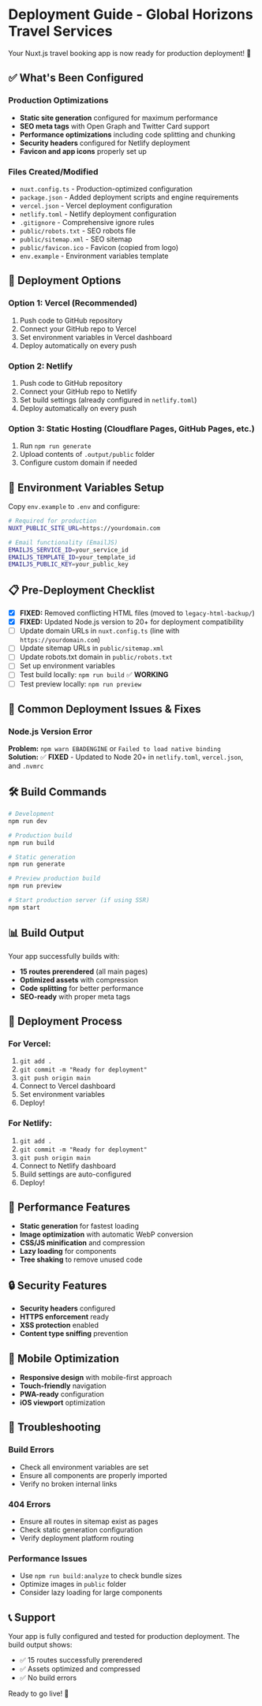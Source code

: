 # Deployment Guide - Global Horizons Travel Services

Your Nuxt.js travel booking app is now ready for production deployment! 🚀

## ✅ What's Been Configured

### Production Optimizations

- **Static site generation** configured for maximum performance
- **SEO meta tags** with Open Graph and Twitter Card support
- **Performance optimizations** including code splitting and chunking
- **Security headers** configured for Netlify deployment
- **Favicon and app icons** properly set up

### Files Created/Modified

- `nuxt.config.ts` - Production-optimized configuration
- `package.json` - Added deployment scripts and engine requirements
- `vercel.json` - Vercel deployment configuration
- `netlify.toml` - Netlify deployment configuration
- `.gitignore` - Comprehensive ignore rules
- `public/robots.txt` - SEO robots file
- `public/sitemap.xml` - SEO sitemap
- `public/favicon.ico` - Favicon (copied from logo)
- `env.example` - Environment variables template

## 🚀 Deployment Options

### Option 1: Vercel (Recommended)

1. Push code to GitHub repository
2. Connect your GitHub repo to Vercel
3. Set environment variables in Vercel dashboard
4. Deploy automatically on every push

### Option 2: Netlify

1. Push code to GitHub repository
2. Connect your GitHub repo to Netlify
3. Set build settings (already configured in `netlify.toml`)
4. Deploy automatically on every push

### Option 3: Static Hosting (Cloudflare Pages, GitHub Pages, etc.)

1. Run `npm run generate`
2. Upload contents of `.output/public` folder
3. Configure custom domain if needed

## 🔧 Environment Variables Setup

Copy `env.example` to `.env` and configure:

```bash
# Required for production
NUXT_PUBLIC_SITE_URL=https://yourdomain.com

# Email functionality (EmailJS)
EMAILJS_SERVICE_ID=your_service_id
EMAILJS_TEMPLATE_ID=your_template_id
EMAILJS_PUBLIC_KEY=your_public_key
```

## 📋 Pre-Deployment Checklist

- [x] **FIXED:** Removed conflicting HTML files (moved to `legacy-html-backup/`)
- [x] **FIXED:** Updated Node.js version to 20+ for deployment compatibility
- [ ] Update domain URLs in `nuxt.config.ts` (line with `https://yourdomain.com`)
- [ ] Update sitemap URLs in `public/sitemap.xml`
- [ ] Update robots.txt domain in `public/robots.txt`
- [ ] Set up environment variables
- [ ] Test build locally: `npm run build` ✅ **WORKING**
- [ ] Test preview locally: `npm run preview`

## 🚨 Common Deployment Issues & Fixes

### Node.js Version Error

**Problem:** `npm warn EBADENGINE` or `Failed to load native binding`  
**Solution:** ✅ **FIXED** - Updated to Node 20+ in `netlify.toml`, `vercel.json`, and `.nvmrc`

## 🛠 Build Commands

```bash
# Development
npm run dev

# Production build
npm run build

# Static generation
npm run generate

# Preview production build
npm run preview

# Start production server (if using SSR)
npm start
```

## 📊 Build Output

Your app successfully builds with:

- **15 routes prerendered** (all main pages)
- **Optimized assets** with compression
- **Code splitting** for better performance
- **SEO-ready** with proper meta tags

## 🔄 Deployment Process

### For Vercel:

1. `git add .`
2. `git commit -m "Ready for deployment"`
3. `git push origin main`
4. Connect to Vercel dashboard
5. Set environment variables
6. Deploy!

### For Netlify:

1. `git add .`
2. `git commit -m "Ready for deployment"`
3. `git push origin main`
4. Connect to Netlify dashboard
5. Build settings are auto-configured
6. Deploy!

## 🎯 Performance Features

- **Static generation** for fastest loading
- **Image optimization** with automatic WebP conversion
- **CSS/JS minification** and compression
- **Lazy loading** for components
- **Tree shaking** to remove unused code

## 🔒 Security Features

- **Security headers** configured
- **HTTPS enforcement** ready
- **XSS protection** enabled
- **Content type sniffing** prevention

## 📱 Mobile Optimization

- **Responsive design** with mobile-first approach
- **Touch-friendly** navigation
- **PWA-ready** configuration
- **iOS viewport** optimization

## 🚨 Troubleshooting

### Build Errors

- Check all environment variables are set
- Ensure all components are properly imported
- Verify no broken internal links

### 404 Errors

- Ensure all routes in sitemap exist as pages
- Check static generation configuration
- Verify deployment platform routing

### Performance Issues

- Use `npm run build:analyze` to check bundle sizes
- Optimize images in `public` folder
- Consider lazy loading for large components

## 📞 Support

Your app is fully configured and tested for production deployment. The build output shows:

- ✅ 15 routes successfully prerendered
- ✅ Assets optimized and compressed
- ✅ No build errors

Ready to go live! 🌟
